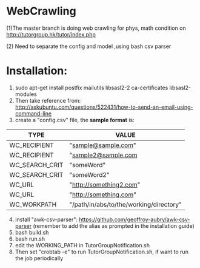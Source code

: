 # WebCrawling

(1)The master branch is doing web crawling for phys, math condition on http://tutorgroup.hk/tutor/index.php

(2) Need to separate the config and model ,using bash csv parser

Installation:
====
1. sudo apt-get install postfix mailutils libsasl2-2 ca-certificates libsasl2-modules
2. Then take reference from: http://askubuntu.com/questions/522431/how-to-send-an-email-using-command-line
3. create a "config.csv" file, the **sample format** is:

TYPE|VALUE
----|----
WC_RECIPIENT|"sample@sample.com"
WC_RECIPIENT|"sample2@sample.com
WC_SEARCH_CRIT|"someWord"
WC_SEARCH_CRIT|"someWord2"
WC_URL|"http://something2.com"
WC_URL|"http://something.com"
WC_WORKPATH|"/path/in/abs/to/the/working/directory"

4. install "awk-csv-parser": https://github.com/geoffroy-aubry/awk-csv-parser (remember to add the alias as prompted in the installation guide)
5. bash build.sh
6. bash run.sh
7. edit the WORKING_PATH in TutorGroupNotification.sh
8. Then set "crobtab -e" to run TutorGroupNotification.sh, if want to run the job periodically
